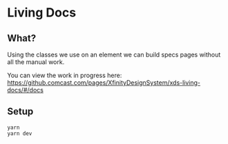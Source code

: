 # Living Docs

## What?

Using the classes we use on an element we can build specs pages without all the manual work.

You can view the work in progress here:
https://github.comcast.com/pages/XfinityDesignSystem/xds-living-docs/#/docs

## Setup
```
yarn
yarn dev
```
